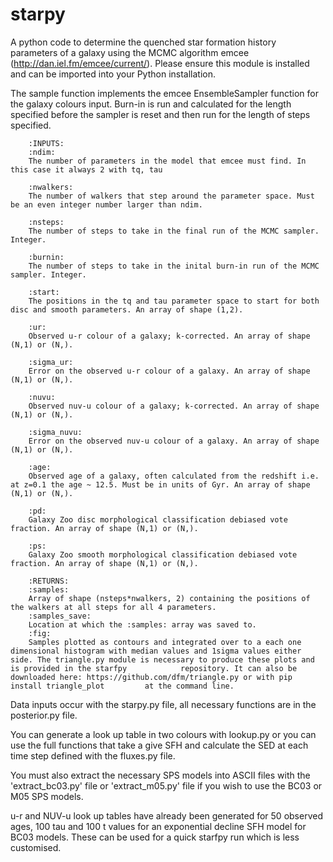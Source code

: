starpy
=======

A python code to determine the quenched star formation history parameters of a galaxy using the MCMC algorithm emcee (http://dan.iel.fm/emcee/current/). Please ensure this module is installed and can be imported into your Python installation.

The sample function implements the emcee EnsembleSampler function for the galaxy colours input. Burn-in is run and calculated for the length specified before the sampler is reset and then run for the length of steps specified. 
        
        :INPUTS:
        :ndim:
        The number of parameters in the model that emcee must find. In this case it always 2 with tq, tau
        
        :nwalkers:
        The number of walkers that step around the parameter space. Must be an even integer number larger than ndim. 
        
        :nsteps:
        The number of steps to take in the final run of the MCMC sampler. Integer.
        
        :burnin:
        The number of steps to take in the inital burn-in run of the MCMC sampler. Integer. 
        
        :start:
        The positions in the tq and tau parameter space to start for both disc and smooth parameters. An array of shape (1,2).
        
        :ur:
        Observed u-r colour of a galaxy; k-corrected. An array of shape (N,1) or (N,). 
        
        :sigma_ur:
        Error on the observed u-r colour of a galaxy. An array of shape (N,1) or (N,).
        
        :nuvu:
        Observed nuv-u colour of a galaxy; k-corrected. An array of shape (N,1) or (N,).
        
        :sigma_nuvu:
        Error on the observed nuv-u colour of a galaxy. An array of shape (N,1) or (N,).
        
        :age:
        Observed age of a galaxy, often calculated from the redshift i.e. at z=0.1 the age ~ 12.5. Must be in units of Gyr. An array of shape (N,1) or (N,).
        
        :pd:
        Galaxy Zoo disc morphological classification debiased vote fraction. An array of shape (N,1) or (N,).
        
        :ps:
        Galaxy Zoo smooth morphological classification debiased vote fraction. An array of shape (N,1) or (N,).
        
        :RETURNS:
        :samples:
        Array of shape (nsteps*nwalkers, 2) containing the positions of the walkers at all steps for all 4 parameters.
        :samples_save:
        Location at which the :samples: array was saved to. 
        :fig:
        Samples plotted as contours and integrated over to a each one dimensional histogram with median values and 1sigma values either side. The triangle.py module is necessary to produce these plots and is provided in the starfpy            repository. It can also be downloaded here: https://github.com/dfm/triangle.py or with pip install triangle_plot         at the command line.
        
        
        
Data inputs occur with the starpy.py file, all necessary functions are in the posterior.py file. 

You can generate a look up table in two colours with lookup.py or you can use the full functions that take a give SFH and calculate the SED at each time step defined with the fluxes.py file. 

You must also extract the necessary SPS models into ASCII files with the 'extract_bc03.py' file or 'extract_m05.py' file if you wish to use the BC03 or M05 SPS models.  

u-r and NUV-u look up tables have already been generated for 50 observed ages, 100 tau and 100 t values for an exponential decline SFH model for BC03 models. These can be used for a quick starfpy run which is less customised. 
